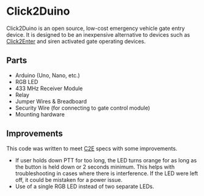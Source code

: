# Click2Duino

Click2Duino is an open source, low-cost emergency vehicle gate entry device. It is designed to be an inexpensive alternative to devices such as [Click2Enter](http://www.click2enter.net/) and siren activated gate operating devices.

## Parts
- Arduino (Uno, Nano, etc.)
- RGB LED
- 433 MHz Receiver Module
- Relay
- Jumper Wires & Breadboard
- Security Wire (for connecting to gate control module)
- Mounting hardware

## Improvements
This code was written to meet [C2E](http://www.click2enter.net/) specs with some improvements.
- If user holds down PTT for too long, the LED turns orange for as long as the button is held down or 2 seconds minimum. This helps with troubleshooting in cases where there is interference. If the LED were left off, it could be mistaken for a power issue.
- Use of a single RGB LED instead of two separate LEDs.
